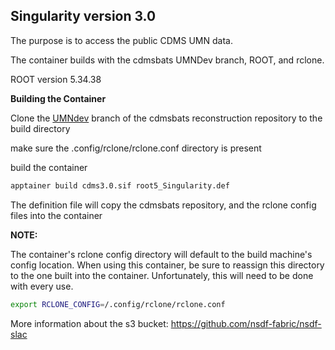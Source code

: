 ## Singularity version 3.0

The purpose is to access the public CDMS UMN data.

The container builds with the cdmsbats UMNDev branch, ROOT, and rclone.

ROOT version 5.34.38

<b>Building the Container</b>

Clone the [UMNdev](https://gitlab.com/supercdms/Reconstruction/cdmsbats/-/tree/UMNdev?ref_type=heads) branch of the cdmsbats reconstruction repository to the build directory

make sure the .config/rclone/rclone.conf directory is present

build the container
```bash
apptainer build cdms3.0.sif root5_Singularity.def
```

The definition file will copy the cdmsbats repository, and the rclone config files into the container

<b>NOTE: </b>

The container's rclone config directory will default to the build machine's config location. When using this container, be sure to reassign this directory to the one built into the container. Unfortunately, this will need to be done with every use.

```bash
export RCLONE_CONFIG=/.config/rclone/rclone.conf
```


More information about the s3 bucket: https://github.com/nsdf-fabric/nsdf-slac
